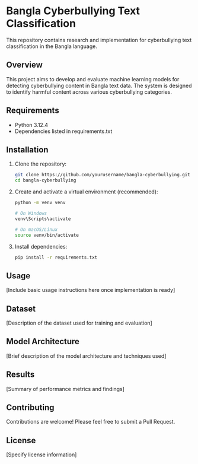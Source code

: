 # Bangla Cyberbullying Text Classification

This repository contains research and implementation for cyberbullying text classification in the Bangla language.

## Overview

This project aims to develop and evaluate machine learning models for detecting cyberbullying content in Bangla text data. The system is designed to identify harmful content across various cyberbullying categories.

## Requirements

- Python 3.12.4
- Dependencies listed in requirements.txt

## Installation

1. Clone the repository:
   ```bash
   git clone https://github.com/yourusername/bangla-cyberbullying.git
   cd bangla-cyberbullying
   ```

2. Create and activate a virtual environment (recommended):
   ```bash
   python -m venv venv
   
   # On Windows
   venv\Scripts\activate
   
   # On macOS/Linux
   source venv/bin/activate
   ```

3. Install dependencies:
   ```bash
   pip install -r requirements.txt
   ```

## Usage

[Include basic usage instructions here once implementation is ready]

## Dataset

[Description of the dataset used for training and evaluation]

## Model Architecture

[Brief description of the model architecture and techniques used]

## Results

[Summary of performance metrics and findings]

## Contributing

Contributions are welcome! Please feel free to submit a Pull Request.

## License

[Specify license information]